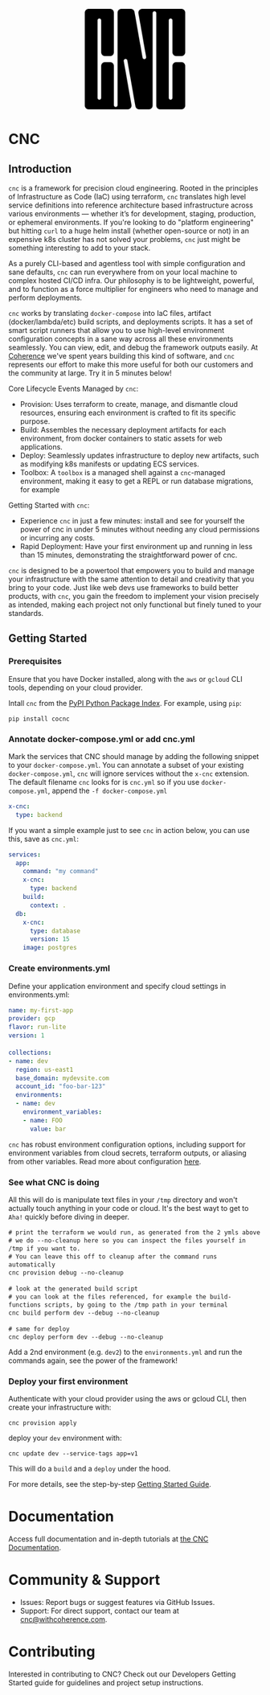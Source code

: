 <p align="center">
<picture>
  <source srcset="/images/cnc_logo_white.svg" media="(prefers-color-scheme: dark)">
  <source srcset="/images/cnc_logo_black.svg" media="(prefers-color-scheme: light)">
  <img src="cnc_logo_black.svg" alt="cnc logo" width="200" height="auto">
</picture>
</p>

# CNC

## Introduction

`cnc` is a framework for precision cloud engineering. Rooted in the principles of Infrastructure as Code (IaC) using terraform, `cnc` translates high level service definitions into reference architecture based infrastructure across various environments — whether it’s for development, staging, production, or ephemeral environments. If you're looking to do "platform engineering" but hitting `curl` to a huge helm install (whether open-source or not) in an expensive k8s cluster has not solved your problems, `cnc` just might be something interesting to add to your stack. 

As a purely CLI-based and agentless tool with simple configuration and sane defaults, `cnc` can run everywhere from on your local machine to complex hosted CI/CD infra. Our philosophy is to be lightweight, powerful, and to function as a force multiplier for engineers who need to manage and perform deployments. 

`cnc` works by translating `docker-compose` into IaC files, artifact (docker/lambda/etc) build scripts, and deployments scripts. It has a set of smart script runners that allow you to use high-level environment configuration concepts in a sane way across all these environments seamlessly. You can view, edit, and debug the framework outputs easily. At [Coherence](withcoherence.com) we've spent years building this kind of software, and `cnc` represents our effort to make this more useful for both our customers and the community at large. Try it in 5 minutes below!

Core Lifecycle Events Managed by `cnc`:

- Provision: Uses terraform to create, manage, and dismantle cloud resources, ensuring each environment is crafted to fit its specific purpose.
- Build: Assembles the necessary deployment artifacts for each environment, from docker containers to static assets for web applications.
- Deploy: Seamlessly updates infrastructure to deploy new artifacts, such as modifying k8s manifests or updating ECS services.
- Toolbox: A `toolbox` is a managed shell against a `cnc`-managed environment, making it easy to get a REPL or run database migrations, for example

Getting Started with `cnc`:
- Experience `cnc` in just a few minutes: install and see for yourself the power of cnc in under 5 minutes without needing any cloud permissions or incurring any costs.
- Rapid Deployment: Have your first environment up and running in less than 15 minutes, demonstrating the straightforward power of cnc.

`cnc` is designed to be a powertool that empowers you to build and manage your infrastructure with the same attention to detail and creativity that you bring to your code. Just like web devs use frameworks to build better products, with `cnc`, you gain the freedom to implement your vision precisely as intended, making each project not only functional but finely tuned to your standards.

## Getting Started

### Prerequisites

Ensure that you have Docker installed, along with the `aws` or `gcloud` CLI tools, depending on your cloud provider.

Intall `cnc` from the [PyPI Python Package Index](https://pypi.org/project/cocnc/). For example, using `pip`:
```
pip install cocnc
```

### Annotate docker-compose.yml or add cnc.yml

Mark the services that CNC should manage by adding the following snippet to your `docker-compose.yml`. You can annotate a subset of your existing `docker-compose.yml`, `cnc` will ignore services without the `x-cnc` extension. The default filename `cnc` looks for is `cnc.yml` so if you use `docker-compose.yml`, append the `-f docker-compose.yml`

```yaml
x-cnc:
  type: backend
```

If you want a simple example just to see `cnc` in action below, you can use this, save as `cnc.yml`:

```yaml
services:
  app:
    command: "my command"
    x-cnc:
      type: backend
    build:
      context: .
  db:
    x-cnc:
      type: database
      version: 15
    image: postgres
```

### Create environments.yml

Define your application environment and specify cloud settings in environments.yml:

```yaml
name: my-first-app
provider: gcp
flavor: run-lite
version: 1

collections:
- name: dev
  region: us-east1
  base_domain: mydevsite.com
  account_id: "foo-bar-123"
  environments:
  - name: dev
    environment_variables:
    - name: FOO
      value: bar
```

`cnc` has robust environment configuration options, including support for environment variables from cloud secrets, terraform outputs, or aliasing from other variables. Read more about configuration [here](./docs/README.md).


### See what CNC is doing

All this will do is manipulate text files in your `/tmp` directory and won't actually touch anything in your code or cloud. It's the best wayt to get to `Aha!` quickly before diving in deeper.

```
# print the terraform we would run, as generated from the 2 ymls above
# we do --no-cleanup here so you can inspect the files yourself in /tmp if you want to.
# You can leave this off to cleanup after the command runs automatically
cnc provision debug --no-cleanup

# look at the generated build script
# you can look at the files referenced, for example the build-functions scripts, by going to the /tmp path in your terminal
cnc build perform dev --debug --no-cleanup

# same for deploy
cnc deploy perform dev --debug --no-cleanup
```

Add a 2nd environment (e.g. `dev2`) to the `environments.yml` and run the commands again, see the power of the framework!

### Deploy your first environment

Authenticate with your cloud provider using the aws or gcloud CLI, then create your infrastructure with:

```
cnc provision apply
```

deploy your `dev` environment with:
```
cnc update dev --service-tags app=v1
```

This will do a `build` and a `deploy` under the hood.

For more details, see the step-by-step [Getting Started Guide](./docs/README.md).


# Documentation

Access full documentation and in-depth tutorials at [the CNC Documentation](./docs/README.md).

# Community & Support

- Issues: Report bugs or suggest features via GitHub Issues.
- Support: For direct support, contact our team at cnc@withcoherence.com.

# Contributing

Interested in contributing to CNC? Check out our Developers Getting Started guide for guidelines and project setup instructions.
